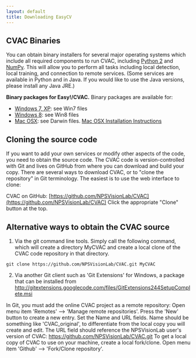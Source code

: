 ```yaml
---
layout: default
title: Downloading EasyCV
---
```



## CVAC Binaries
You can obtain binary installers for several major operating systems which include all required components to run CVAC, including [Python 2](http://www.python.org/download/releases/) and [NumPy](http://www.numpy.org/).  This will allow you to perform all tasks including local detection, local training, and connection to remote services.  (Some services are available in Python and in Java.  If you would like to use the Java versions, please install any Java JRE.)

**Binary packages for Easy!/CVAC.** Binary packages are available for:
* [Windows 7, XP](http://www.movesinstitute.org/~kolsch/CVAC/Download.php): see Win7 files
* [Windows 8](http://www.movesinstitute.org/~kolsch/CVAC/Download.php): see Win8 files
* [Mac OSX](http://www.movesinstitute.org/~kolsch/CVAC/Download.php): see Darwin files. [Mac OSX Installation Instructions](http://movesinstitute.org/~kolsch/CVAC/macosx_install_instructions.html)

## Cloning the source code
If you want to add your own services or modify other aspects of the code, you need to obtain the source code.  The CVAC code is version-controlled with Git and lives on GitHub from where you can download and build your copy.  There are several ways to download CVAC, or to "clone the repository" in Git terminology.  The easiest is to use the web interface to clone:

CVAC on GitHub:  [https://github.com/NPSVisionLab/CVAC](https://github.com/NPSVisionLab/CVAC)
Click the appropriate "Clone" button at the top.

## Alternative ways to obtain the CVAC source
1) Via the git command line tools.  Simply call the following command, which will create a directory MyCVAC and create a local clone of the CVAC code repository in that directory.

  `git clone https://github.com/NPSVisionLab/CVAC.git MyCVAC`

2) Via another Git client such as 'Git Extensions' for Windows, a package that can be installed from http://gitextensions.googlecode.com/files/GitExtensions244SetupComplete.msi

In Git, you must add the online CVAC project as a remote repository:  Open menu item 'Remotes' --> 'Manage remote repositories'.  Press the 'New' button to create a new entry.  Set the Name and URL fields.  Name should be something like 'CVAC_original', to differentiate from the local copy you will create and edit. The URL field should reference the NPSVisionLab user's version of CVAC: https://github.com/NPSVisionLab/CVAC.git  To get a local copy of CVAC to use on your machine, create a local fork/clone.  Open menu item 'Github' --> 'Fork/Clone repository'.

